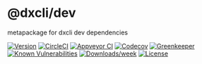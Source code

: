 @dxcli/dev
==========

metapackage for dxcli dev dependencies

[![Version](https://img.shields.io/npm/v/@dxcli/dev.svg)](https://npmjs.org/package/@dxcli/dev)
[![CircleCI](https://circleci.com/gh/dxcli/dev/tree/master.svg?style=svg)](https://circleci.com/gh/dxcli/dev/tree/master)
[![Appveyor CI](https://ci.appveyor.com/api/projects/status/github/dxcli/dev?branch=master&svg=true)](https://ci.appveyor.com/project/heroku/dev/branch/master)
[![Codecov](https://codecov.io/gh/dxcli/dev/branch/master/graph/badge.svg)](https://codecov.io/gh/dxcli/dev)
[![Greenkeeper](https://badges.greenkeeper.io/dxcli/dev.svg)](https://greenkeeper.io/)
[![Known Vulnerabilities](https://snyk.io/test/npm/@dxcli/dev/badge.svg)](https://snyk.io/test/npm/@dxcli/dev)
[![Downloads/week](https://img.shields.io/npm/dw/@dxcli/dev.svg)](https://npmjs.org/package/@dxcli/dev)
[![License](https://img.shields.io/npm/l/@dxcli/dev.svg)](https://github.com/dxcli/dev/blob/master/package.json)
